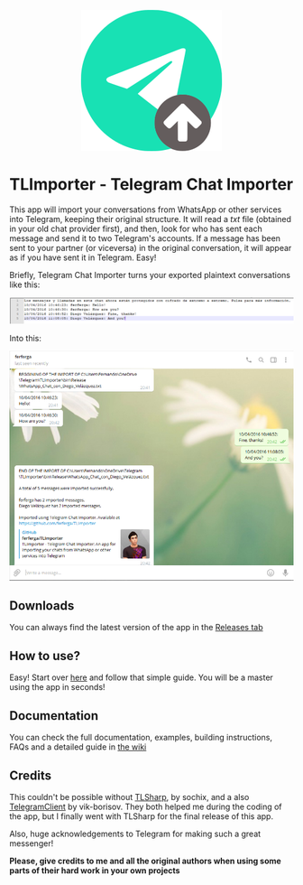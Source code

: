 <p align="center">
  <img src="https://github.com/TelegramTools/TLImporter/raw/master/images/Intro.png">
 </p>

# TLImporter - Telegram Chat Importer

This app will import your conversations from WhatsApp or other services into Telegram, keeping their original structure. It will read a _txt_ file (obtained in your old chat provider first), and then, look for who has sent each message and send it to two Telegram's accounts. If a message has been sent to your partner (or viceversa) in the original conversation, it will appear as if you have sent it in Telegram. Easy!

Briefly, Telegram Chat Importer turns your exported plaintext conversations like this:

![](/images/txt.PNG)

Into this:

![](/images/ImportedChat.PNG)

## Downloads

You can always find the latest version of the app in the [Releases tab](https://github.com/TelegramTools/TLImporter/releases)

## How to use?

Easy! Start over [here](https://github.com/TelegramTools/TLImporter/wiki/Getting-your-chats-from-third-party-services) and follow that simple guide. You will be a master using the app in seconds!

## Documentation

You can check the full documentation, examples, building instructions, FAQs and a detailed guide in [the wiki](https://github.com/TelegramTools/TLImporter/wiki/Getting-your-chats-from-third-party-services)

## Credits

This couldn't be possible without [TLSharp](https://github.com/sochix/TLSharp), by sochix, and a also [TelegramClient](https://github.com/vik-borisov/TelegramClient) by vik-borisov. They both helped me during the coding of the app, but I finally went with TLSharp for the final release of this app.

Also, huge acknowledgements to Telegram for making such a great messenger!

**Please, give credits to me and all the original authors when using some parts of their hard work in your own projects**
